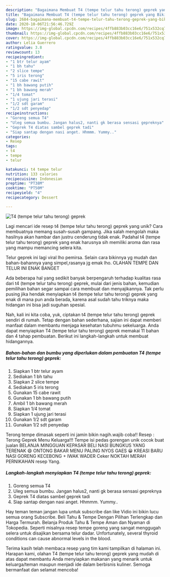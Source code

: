 ```yaml
---
description: "Bagaimana Membuat T4 (tempe telur tahu terong) geprek yang Bikin Ngiler"
title: "Bagaimana Membuat T4 (tempe telur tahu terong) geprek yang Bikin Ngiler"
slug: 2684-bagaimana-membuat-t4-tempe-telur-tahu-terong-geprek-yang-bikin-ngiler
date: 2020-10-06T21:56:46.729Z
image: https://img-global.cpcdn.com/recipes/4ffb883b03cc16e6/751x532cq70/t4-tempe-telur-tahu-terong-geprek-foto-resep-utama.jpg
thumbnail: https://img-global.cpcdn.com/recipes/4ffb883b03cc16e6/751x532cq70/t4-tempe-telur-tahu-terong-geprek-foto-resep-utama.jpg
cover: https://img-global.cpcdn.com/recipes/4ffb883b03cc16e6/751x532cq70/t4-tempe-telur-tahu-terong-geprek-foto-resep-utama.jpg
author: Lelia Guerrero
ratingvalue: 3.8
reviewcount: 13
recipeingredient:
- "1 btr telur ayam"
- "1 bh tahu"
- "2 slice tempe"
- "5 iris terong"
- "15 cabe rawit"
- "1 bh bawang putih"
- "1 bh bawang merah"
- "1/4 tomat"
- "1 ujung jari terasi"
- "1/2 sdt garam"
- "1/2 sdt penyedap"
recipeinstructions:
- "Goreng semua T4"
- "Uleg semua bumbu. Jangan halus2, nanti gk berasa sensasi gepreknya"
- "Geprek T4 diatas sambel geprek tadi"
- "Siap santap dengan nasi anget. Hhmmm. Yummy.."
categories:
- Resep
tags:
- t4
- tempe
- telur

katakunci: t4 tempe telur 
nutrition: 133 calories
recipecuisine: Indonesian
preptime: "PT38M"
cooktime: "PT50M"
recipeyield: "4"
recipecategory: Dessert

---
```



![T4 (tempe telur tahu terong) geprek](https://img-global.cpcdn.com/recipes/4ffb883b03cc16e6/751x532cq70/t4-tempe-telur-tahu-terong-geprek-foto-resep-utama.jpg)

Lagi mencari ide resep t4 (tempe telur tahu terong) geprek yang unik? Cara membuatnya memang susah-susah gampang. Jika salah mengolah maka hasilnya akan hambar dan justru cenderung tidak enak. Padahal t4 (tempe telur tahu terong) geprek yang enak harusnya sih memiliki aroma dan rasa yang mampu memancing selera kita.

Telur geprek ini lagi viral lho pemirsa. Selain cara bikinnya yg mudah dan bahan-bahannya yang simpel,rasanya jg emak lho. OLAHAN TEMPE DAN TELUR INI ENAK BANGET

Ada beberapa hal yang sedikit banyak berpengaruh terhadap kualitas rasa dari t4 (tempe telur tahu terong) geprek, mulai dari jenis bahan, kemudian pemilihan bahan segar sampai cara membuat dan menyajikannya. Tak perlu pusing jika hendak menyiapkan t4 (tempe telur tahu terong) geprek yang enak di mana pun anda berada, karena asal sudah tahu triknya maka hidangan ini bisa jadi suguhan spesial.


Nah, kali ini kita coba, yuk, ciptakan t4 (tempe telur tahu terong) geprek sendiri di rumah. Tetap dengan bahan sederhana, sajian ini dapat memberi manfaat dalam membantu menjaga kesehatan tubuhmu sekeluarga. Anda dapat menyiapkan T4 (tempe telur tahu terong) geprek memakai 11 bahan dan 4 tahap pembuatan. Berikut ini langkah-langkah untuk membuat hidangannya.

<!--inarticleads1-->

##### Bahan-bahan dan bumbu yang diperlukan dalam pembuatan T4 (tempe telur tahu terong) geprek:

1. Siapkan 1 btr telur ayam
1. Sediakan 1 bh tahu
1. Siapkan 2 slice tempe
1. Sediakan 5 iris terong
1. Gunakan 15 cabe rawit
1. Gunakan 1 bh bawang putih
1. Ambil 1 bh bawang merah
1. Siapkan 1/4 tomat
1. Siapkan 1 ujung jari terasi
1. Gunakan 1/2 sdt garam
1. Gunakan 1/2 sdt penyedap


Terong tempe dimasak seperti ini jamin bikin nagih.wajib coba!! Resep : Terong Geprek Menu Keluarga!!! Tempe isi pedas gorengan unik cocok buat jualan BELANJA MINGGUAN KEPASAR BELI NASI BUNGKUS YANG TERENAK 😄 ONTONG BAKAR MENU PALING NYOS GAES 😀 KREASI BARU NASI GORENG KECEBONG + IWAK WADER Ceker NOKTAH MERAH PERNIKAHAN resep Yang. 

<!--inarticleads2-->

##### Langkah-langkah menyiapkan T4 (tempe telur tahu terong) geprek:

1. Goreng semua T4
1. Uleg semua bumbu. Jangan halus2, nanti gk berasa sensasi gepreknya
1. Geprek T4 diatas sambel geprek tadi
1. Siap santap dengan nasi anget. Hhmmm. Yummy..


Hay teman teman jangan lupa untuk subscribe dan like Vidio ini bikin lucu semua orang Subscribe. Beli Tahu &amp; Tempe Dengan Pilihan Terlengkap dan Harga Termurah. Belanja Produk Tahu &amp; Tempe Aman dan Nyaman di Tokopedia. Seperti misalnya resep tempe goreng yang sangat menggugah selera untuk disajikan bersama telur dadar. Unfortunately, several thyroid conditions can cause abnormal levels in the blood. 

Terima kasih telah membaca resep yang tim kami tampilkan di halaman ini. Harapan kami, olahan T4 (tempe telur tahu terong) geprek yang mudah di atas dapat membantu Anda menyiapkan makanan yang menarik untuk keluarga/teman maupun menjadi ide dalam berbisnis kuliner. Semoga bermanfaat dan selamat mencoba!
